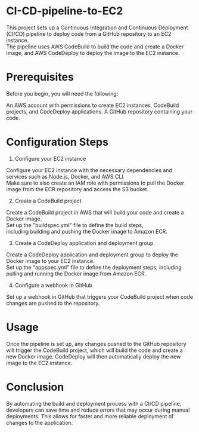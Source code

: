 # CI-CD-pipeline-to-EC2
This project sets up a Continuous Integration and Continuous Deployment (CI/CD) pipeline to deploy code from a GitHub repository to an EC2 instance. <br>The pipeline uses AWS CodeBuild to build the code and create a Docker image, and AWS CodeDeploy to deploy the image to the EC2 instance.
# Prerequisites
Before you begin, you will need the following:

An AWS account with permissions to create EC2 instances, CodeBuild projects, and CodeDeploy applications.
A GitHub repository containing your code.
# Configuration Steps
1. Configure your EC2 instance

 Configure your EC2 instance with the necessary dependencies and services such as Node.js, Docker, and AWS CLI.<br> Make sure to also create an IAM role with permissions to pull the Docker image from the ECR repository and access the S3 bucket.

2. Create a CodeBuild project

 Create a CodeBuild project in AWS that will build your code and create a Docker image.<br> Set up the "buildspec.yml" file to define the build steps,<br> including building and pushing the Docker image to Amazon ECR.

3. Create a CodeDeploy application and deployment group

 Create a CodeDeploy application and deployment group to deploy the Docker image to your EC2 instance.<br> Set up the "appspec.yml" file to define the deployment steps, including pulling and running the Docker image from Amazon ECR.

4. Configure a webhook in GitHub

 Set up a webhook in GitHub that triggers your CodeBuild project when code changes are pushed to the repository.

# Usage
Once the pipeline is set up, any changes pushed to the GitHub repository will trigger the CodeBuild project, which will build the code and create a new Docker image. CodeDeploy will then automatically deploy the new image to the EC2 instance.

# Conclusion
By automating the build and deployment process with a CI/CD pipeline, developers can save time and reduce errors that may occur during manual deployments. This allows for faster and more reliable deployment of changes to the application.
